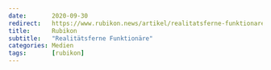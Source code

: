 ```yaml
---
date:       2020-09-30
redirect:   https://www.rubikon.news/artikel/realitatsferne-funktionare
title:      Rubikon
subtitle:   "Realitätsferne Funktionäre"
categories: Medien
tags:       [rubikon]
---
```

